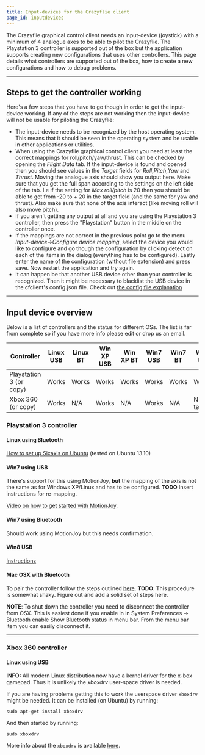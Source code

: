 ```yaml
---
title: Input-devices for the Crazyflie client
page_id: inputdevices
---
```


The Crazyflie graphical control client needs an input-device (joystick)
with a minimum of 4 analogue axes to be able to pilot the Crazyflie. The
Playstation 3 controller is supported out of the box but the application
supports creating new configurations that uses other controllers. This
page details what controllers are supported out of the box, how to
create a new configurations and how to debug problems.

---

## Steps to get the controller working

Here\'s a few steps that you have to go though in order to get the
input-device working. If any of the steps are not working then the
input-device will not be usable for piloting the Crazyflie:

-   The input-device needs to be recognized by the host operating
    system. This means that it should be seen in the operating system
    and be usable in other applications or utilities.
-   When using the Crazyflie graphical control client you need at least
    the correct mappings for roll/pitch/yaw/thrust. This can be checked
    by opening the *Flight Data* tab. If the input-device is found and
    opened then you should see values in the *Target* fields for
    *Roll*,*Pitch*,*Yaw* and *Thrust*. Moving the analogue axis should
    show you output here. Make sure that you get the full span according
    to the settings on the left side of the tab. I.e if the setting for
    *Max roll/pitch* is 20 then you should be able to get from -20 to +
    20 in the target field (and the same for yaw and thrust). Also make
    sure that none of the axis interact (like moving roll will also move
    pitch).
-   If you aren\'t getting any output at all and you are using the
    Playstation 3 controller, then press the \"Playstation\" button in
    the middle on the controller once.
-   If the mappings are not correct in the previous point go to the menu
    *Input-device-\>Configure device mapping*, select the device you
    would like to configure and go though the configuration by clicking
    detect on each of the items in the dialog (everything has to be
    configured). Lastly enter the name of the configuration (without
    file extension) and press save. Now restart the application and try
    again.
-   It can happen be that another USB device other than your controller is recognized. Then it might be necessary to blacklist the USB device in the cfclient's config.json file. Check out [the config file explanation](/docs/development/dev_info_client.md#user-configuration-file)


---

## Input device overview

Below is a list of controllers and the status for different OSs. The
list is far from complete so if you have more info please edit or drop
us an email.

 | **Controller**    | **Linux USB** |   **Linux BT** |**Win XP USB**  | **Win XP BT**  |**Win7 USB**     |   **Win7 BT** |  **Win8 USB** |**Win10 USB** |**Mac OSX USB**  | **Mac OSX BT**|
|--|--|--|--|--|--|--|--|--|--|--|
 | Playstation 3 (or copy)  | Works  | Works |  Works |  Works | Works  | Works  | Works,  | Not Tested | Works   |  Works|
  Xbox 360 (or copy)   |  Works  | N/A  | Works    |   N/A    |   Works    |    N/A  |  Not tested | Works | Not tested    |  Not tested|


### Playstation 3 controller

#### Linux using Bluetooth

[How to set up Sixaxis on
Ubuntu](https://help.ubuntu.com/community/Sixaxis) (tested on Ubuntu
13.10)

#### Win7 using USB

There\'s support for this using MotionJoy, **but** the mapping of the
axis is not the same as for Windows XP/Linux and has to be configured.
**TODO** Insert instructions for re-mapping.

[Video on how to get started with
MotionJoy](http://youtu.be/b2lUxNShIDs).

#### Win7 using Bluetooth

Should work using MotionJoy but this needs confirmation.

#### Win8 USB
[Instructions](http://www.wikihow.com/Set-Up-USB-Game-Controllers-on-Windows-8)

#### Mac OSX with Bluetooth

To pair the controller follow the steps outlined
[here](https://gist.github.com/statico/3172711). **TODO**: This
procedure is somewhat shaky. Figure out and add a solid set of steps
here.

**NOTE**: To shut down the controller you need to disconnect the
controller from OSX. This is easiest done if you enable in in System
Preferences -\> Bluetooth enable Show Bluetooth status in menu bar. From
the menu bar item you can easily disconnect it.

---

### Xbox 360 controller

#### Linux using USB

**INFO:** All modern Linux distribution now have a kernel driver for the x-box
gamepad. Thus it is unlikely the *xboxdrv* user-space driver is needed.


If you are having problems getting this to work the userspace driver
`xboxdrv` might be needed. It can be installed (on Ubuntu) by running:

    sudo apt-get install xboxdrv

And then started by running:

    sudo xboxdrv

More info about the `xboxdrv` is available
[here](https://xboxdrv.gitlab.io/).
